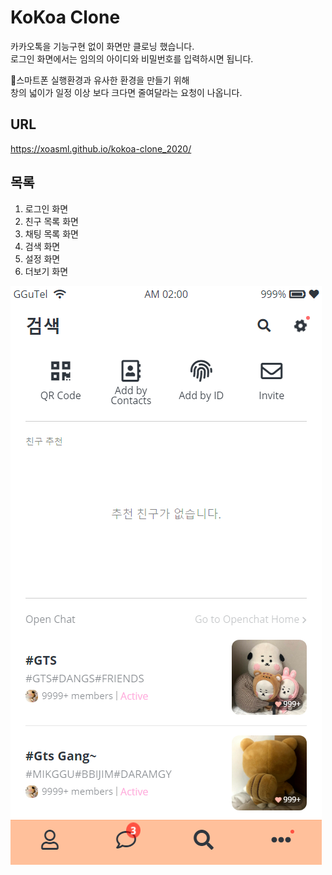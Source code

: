 # KoKoa Clone

카카오톡을 기능구현 없이 화면만 클로닝 했습니다.  
로그인 화면에서는 임의의 아이디와 비밀번호를 입력하시면 됩니다.

🙌스마트폰 실행환경과 유사한 환경을 만들기 위해  
창의 넓이가 일정 이상 보다 크다면 줄여달라는 요청이 나옵니다.

## URL

https://xoasml.github.io/kokoa-clone_2020/

## 목록

1. 로그인 화면
2. 친구 목록 화면
3. 채팅 목록 화면
4. 검색 화면
5. 설정 화면
6. 더보기 화면

![sceern](example.png)
